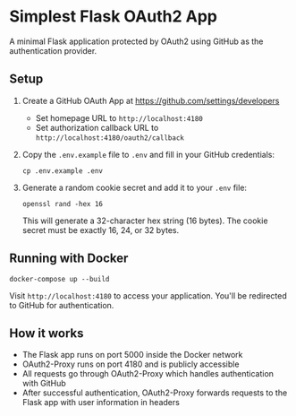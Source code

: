 # Simplest Flask OAuth2 App

A minimal Flask application protected by OAuth2 using GitHub as the authentication provider.

## Setup

1. Create a GitHub OAuth App at https://github.com/settings/developers
   - Set homepage URL to `http://localhost:4180`
   - Set authorization callback URL to `http://localhost:4180/oauth2/callback`

2. Copy the `.env.example` file to `.env` and fill in your GitHub credentials:
   ```
   cp .env.example .env
   ```

3. Generate a random cookie secret and add it to your `.env` file:
   ```
   openssl rand -hex 16
   ```
   This will generate a 32-character hex string (16 bytes). The cookie secret must be exactly 16, 24, or 32 bytes.

## Running with Docker

```
docker-compose up --build
```

Visit `http://localhost:4180` to access your application. You'll be redirected to GitHub for authentication.

## How it works

- The Flask app runs on port 5000 inside the Docker network
- OAuth2-Proxy runs on port 4180 and is publicly accessible
- All requests go through OAuth2-Proxy which handles authentication with GitHub
- After successful authentication, OAuth2-Proxy forwards requests to the Flask app with user information in headers
